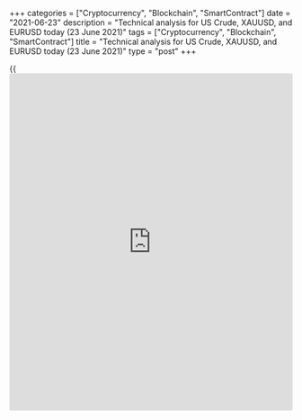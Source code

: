 +++
categories = ["Cryptocurrency", "Blockchain", "SmartContract"]
date = "2021-06-23"
description = "Technical analysis for US Crude, XAUUSD, and EURUSD today (23 June 2021)"
tags = ["Cryptocurrency", "Blockchain", "SmartContract"]
title = "Technical analysis for US Crude, XAUUSD, and EURUSD today (23 June 2021)"
type = "post"
+++

{{<iframe id="large-banner" src="https://www.bounty.group/#slide=25.0" width="100%" height="600" scrolling="no" style="border: 0px solid rgb(216, 221, 230); border-radius: 3px;">}}

2021-06-23

2021-06-23

Short-term analysis for oil, gold, and EURUSD for 23.06.2021Alex
Rodionov

I welcome my fellow traders! I have made a price forecast for US Crude,
XAUUSD, and EURUSD using a combination of margin zones methodology and
technical analysis. Based on the market analysis, I suggest entry
signals for intraday traders.

Oil is trading in a short-term uptrend below the resistance level of
73.20.

The article covers the following subjects:

## Oil price forecast for today: USCrude analysis

Oil is trading in a short-term uptrend below the resistance level of
73.20. If this level is broken out, the trend will continue, and the
price will move towards the Gold Zone 2 75.03 - 74.76. If the resistance
level of 73.20 is held, then the Micro-zone 72.62 - 72.55 will be broken
out and the price will reach the Additional Zone 71.96 - 71.83.

Today, it is reasonable to buy oil according to the 1-2-3 pattern,
provided that level 73.20 is not tested. If the trade is closed with the
stop loss, switch to sales with a target in the Additional Zone.

### [USCrude][1] trading ideas for today:

  1. Buy according to the pattern in Micro-zone 72.62 - 72.55. TakeProfit: 73.20. StopLoss: according to the pattern rules.

  2. Sell when Micro-zone 72.62 - 72.55 is broken out. TakeProfit: Additional Zone 71.96 - 71.83. StopLoss: beyond the next local high.

* * *

## Gold price forecast for today: XAUUSD analysis

The gold short-term downtrend continues. The trend key resistance is at
level 1794. Look for sales according to the pattern in the zone of 1794
- 1783 with the target at the 18 June low.

An alternative scenario implies price growth and breakout of the
resistance level of 1794. In this case, the trend will reverse up, and
the target will be the upper Target Zone 1810 - 1805.

### [XAUUSD][2] trading ideas for today:

Sell from the zone of 1794 - 1783. TakeProfit: 1766. StopLoss: 1790.

* * *

## Euro/Dollar forecast for today: EURUSD analysis

The euro has reached the Intermediary Zone 1.1944 - 1.1935 as part of
the correction to the short-term downtrend. Now observe the sellers'
reaction and look for a sell pattern. If the pattern is found, for
example, a “false breakout”, sell the euro with a target in the Gold
Zone 2 1.1826 - 1.1817.

Alternative option: a breakout of the Intermediary Zone will lead to a
trend reversal up and the price will reach the upper Target Zone 1.2041
- 1.2023.

### [EURUSD][3] trading ideas for today:

Sell according to the pattern in Intermediary Zone 1.1944 - 1.1935.
TakeProfit: Gold Zone 2 1.1826 - 1.1817. StopLoss: according to the
pattern rules.

* * *

P.S. Did you like my article? Share it in social networks: it will be
the best “thank you" :)

Ask me questions and comment below. I’ll be glad to answer your
questions and give necessary explanations.

 **Useful links:**

  * I recommend trying to trade with a reliable broker [here][4]. The system allows you to trade by yourself or copy successful traders from all across the globe.
  * Use my promo-code BLOG for getting deposit bonus 50% on LiteForex platform. Just enter this code in the appropriate field while [depositing][5] your trading account.
  * Telegram chat for traders: <t.me/liteforexengchat>. We are sharing the signals and trading experience
  * Telegram channel with high-quality analytics, Forex reviews, training articles, and other useful things for traders <t.me/liteforex>

## Price chart of USCrude in real time mode

The content of this article reflects the author’s opinion and does not
necessarily reflect the official position of LiteForex. The material
published on this page is provided for informational purposes only and
should not be considered as the provision of investment advice for the
purposes of Directive 2004/39/EC.

Rate this article:

{{value}}

( {{count}} {{title}} )

   1. my.liteforex.com/trading?type=oil
   2. my.liteforex.com/trading/chart?symbol=XAUUSD&returnUrl=true
   3. my.liteforex.com/trading/chart?symbol=EURUSD&returnUrl=true
   4. my.liteforex.com/?category=analysts-opinions&slug=short-term-analysis-for-oil-gold-and-eurusd-for-23062021&openPopup=%2Fregistration%2Fpopup&utm_source=blog&utm_medium=article&utm_campaign=bonus
   5. my.liteforex.com/deposit/?category=analysts-opinions&slug=short-term-analysis-for-oil-gold-and-eurusd-for-23062021&promo_code=BLOG&utm_source=blog&utm_medium=article&utm_campaign=bonus
